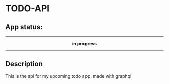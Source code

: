 # TODO-API

## App status:

---

**<center> in progress </center>**

---

## Description

This is the api for my upcoming todo app, made with graphql
